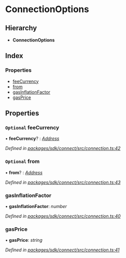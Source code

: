 # ConnectionOptions

## Hierarchy

* **ConnectionOptions**

## Index

### Properties

* [feeCurrency]()
* [from]()
* [gasInflationFactor]()
* [gasPrice]()

## Properties

### `Optional` feeCurrency

• **feeCurrency**? : [_Address_](_types_.md#address)

_Defined in_ [_packages/sdk/connect/src/connection.ts:42_](https://github.com/celo-org/celo-monorepo/blob/master/packages/sdk/connect/src/connection.ts#L42)

### `Optional` from

• **from**? : [_Address_](_types_.md#address)

_Defined in_ [_packages/sdk/connect/src/connection.ts:43_](https://github.com/celo-org/celo-monorepo/blob/master/packages/sdk/connect/src/connection.ts#L43)

### gasInflationFactor

• **gasInflationFactor**: _number_

_Defined in_ [_packages/sdk/connect/src/connection.ts:40_](https://github.com/celo-org/celo-monorepo/blob/master/packages/sdk/connect/src/connection.ts#L40)

### gasPrice

• **gasPrice**: _string_

_Defined in_ [_packages/sdk/connect/src/connection.ts:41_](https://github.com/celo-org/celo-monorepo/blob/master/packages/sdk/connect/src/connection.ts#L41)

